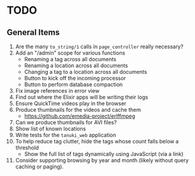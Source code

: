 # TODO

## General Items

1. Are the many `to_string/1` calls in `page_controller` really necessary?
1. Add an "/admin" scope for various functions
    - Renaming a tag across all documents
    - Renaming a location across all documents
    - Changing a tag to a location across all documents
    - Button to kick off the incoming processor
    - Button to perform database compaction
1. Fix image references in error view
1. Find out where the Elixir apps will be writing their logs
1. Ensure QuickTime videos play in the browser
1. Produce thumbnails for the videos and cache them
    - https://github.com/emedia-project/erlffmpeg
1. Can we produce thumbnails for AVI files?
1. Show list of known locations
1. Write tests for the `tanuki_web` application
1. To help reduce tag clutter, hide the tags whose count falls below a threshold
    - Show the full list of tags dynamically using JavaScript (via a link)
1. Consider supporting browsing by year and month (likely without query caching or paging).
